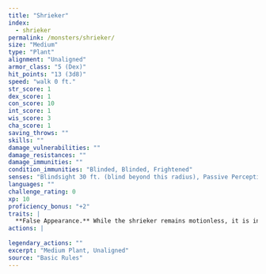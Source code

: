 ```yaml
---
title: "Shrieker"
index:
  - shrieker
permalink: /monsters/shrieker/
size: "Medium"
type: "Plant"
alignment: "Unaligned"
armor_class: "5 (Dex)"
hit_points: "13 (3d8)"
speed: "walk 0 ft."
str_score: 1
dex_score: 1
con_score: 10
int_score: 1
wis_score: 3
cha_score: 1
saving_throws: ""
skills: ""
damage_vulnerabilities: ""
damage_resistances: ""
damage_immunities: ""
condition_immunities: "Blinded, Blinded, Frightened"
senses: "Blindsight 30 ft. (blind beyond this radius), Passive Perception 6"
languages: ""
challenge_rating: 0
xp: 10
proficiency_bonus: "+2"
traits: |
  **False Appearance.** While the shrieker remains motionless, it is indistinguishable from an ordinary fungus.
actions: |
    
legendary_actions: ""
excerpt: "Medium Plant, Unaligned"
source: "Basic Rules"
---
```

